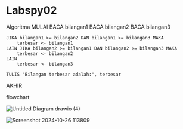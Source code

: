 # Labspy02

Algoritma
MULAI
    BACA bilangan1
    BACA bilangan2
    BACA bilangan3

    JIKA bilangan1 >= bilangan2 DAN bilangan1 >= bilangan3 MAKA
        terbesar <- bilangan1
    LAIN JIKA bilangan2 >= bilangan1 DAN bilangan2 >= bilangan3 MAKA
        terbesar <- bilangan2
    LAIN
        terbesar <- bilangan3

    TULIS "Bilangan terbesar adalah:", terbesar
AKHIR


flowchart


![Untitled Diagram drawio (4)](https://github.com/user-attachments/assets/780c6dce-029a-40af-9149-552085b750e2)





![Screenshot 2024-10-26 113809](https://github.com/user-attachments/assets/4ec055b7-db71-45b7-9304-3689f5ea38a1)
